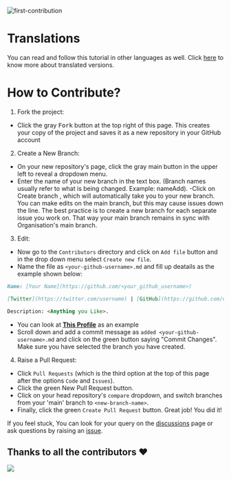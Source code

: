 ![first-contribution](https://user-images.githubusercontent.com/91791257/234664400-33701a2e-4538-44dd-b4f7-66a88fb8a395.gif)

# Translations
You can read and follow this tutorial in other languages as well. Click [here](https://github.com/CodeYacht/first-contribution/tree/main/translations) to know more about translated versions.

# How to Contribute?

1. Fork the project:

- Click the gray <kbd>Fork</kbd> button at the top right of this page. This creates your copy of the project and saves it as a new repository in your GitHub account

2. Create a New Branch:

- On your new repository's page, click the gray main button in the upper left to reveal a dropdown menu.
- Enter the name of your new branch in the text box. (Branch names usually refer to what is being changed. Example: nameAdd).
  -Click on Create branch <new branch name>, which will automatically take you to your new branch. You can make edits on the main branch, but this may cause issues down the line. The best practice is to create a new branch for each separate issue you work on. That way your main branch remains in sync with Organisation's main branch.

3. Edit:

- Now go to the `Contributors` directory and click on `Add file` button and in the drop down menu select `Create new file`.
- Name the file as `<your-github-username>.md` and fill up deatails as the example shown below:
```md
Name: [Your Name](https://github.com/<your_github_username>)

[Twitter](https://twitter.com/username) | [GitHub](https://github.com/username) | [LinkedIn](https://linkedin.com/in/username)

Description: <Anything you Like>.
```

- You can look at [**This Profile**](https://github.com/Code-Yacht/first-contribution/blob/main/contributors/rupeshexe.md) as an example
- Scroll down and add a commit message as `added <your-github-username>.md`  and click on the green button saying "Commit Changes". Make sure you have selected the branch you have created.

4. Raise a Pull Request:

- Click `Pull Requests` (which is the third option at the top of this page after the options `Code` and `Issues`).
- Click the green New Pull Request button.
- Click on your head repository's `compare` dropdown, and switch branches from your 'main' branch to `<new-branch-name>`.
- Finally, click the green `Create Pull Request` button. Great job! You did it!

If you feel stuck, You can look for your query on the [discussions](https://github.com/orgs/Code-Yacht/discussions) page or ask questions by raising an [issue](https://github.com/Code-Yacht/first-contribution/issues/new).

## Thanks to all the contributors ❤️

<img src="https://contrib.rocks/image?repo=CodeYacht/first-contribution"/>
